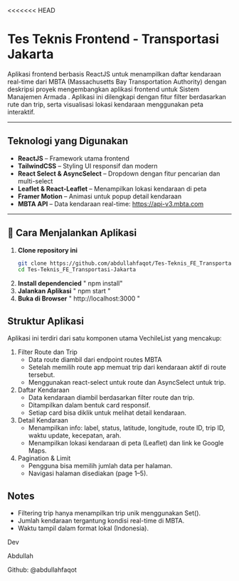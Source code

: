 <<<<<<< HEAD
# Tes Teknis Frontend - Transportasi Jakarta

Aplikasi frontend berbasis ReactJS untuk menampilkan daftar kendaraan real-time dari MBTA (Massachusetts Bay Transportation Authority) dengan deskripsi proyek mengembangkan aplikasi frontend untuk Sistem Manajemen Armada . Aplikasi ini dilengkapi dengan fitur filter berdasarkan rute dan trip, serta visualisasi lokasi kendaraan menggunakan peta interaktif.

---

## Teknologi yang Digunakan

- **ReactJS** – Framework utama frontend
- **TailwindCSS** – Styling UI responsif dan modern
- **React Select & AsyncSelect** – Dropdown dengan fitur pencarian dan multi-select
- **Leaflet & React-Leaflet** – Menampilkan lokasi kendaraan di peta
- **Framer Motion** – Animasi untuk popup detail kendaraan
- **MBTA API** – Data kendaraan real-time: https://api-v3.mbta.com

---

## 🚀 Cara Menjalankan Aplikasi

1. **Clone repository ini**
   ```bash
   git clone https://github.com/abdullahfaqot/Tes-Teknis_FE_Transportasi-Jakarta.git
   cd Tes-Teknis_FE_Transportasi-Jakarta
2. **Install dependencied**
   " npm install"
3. **Jalankan Aplikasi**
   " npm start "
4. **Buka di Browser**
   " http://localhost:3000 "   



## Struktur Aplikasi

Aplikasi ini terdiri dari satu komponen utama VechileList yang mencakup:

1. Filter Route dan Trip
   - Data route diambil dari endpoint routes MBTA 
   - Setelah memilih route app memuat trip dari kendaraan aktif di route tersebut.
   - Menggunakan react-select untuk route dan AsyncSelect untuk trip.
2. Daftar Kendaraan
   - Data kendaraan diambil berdasarkan filter route dan trip.
   - Ditampilkan dalam bentuk card responsif.
   - Setiap card bisa diklik untuk melihat detail kendaraan.
3. Detail Kendaraan   
   - Menampilkan info: label, status, latitude, longitude, route ID, trip ID, waktu update, kecepatan, arah.
   - Menampilkan lokasi kendaraan di peta (Leaflet) dan link ke Google Maps.
4. Pagination & Limit
   - Pengguna bisa memilih jumlah data per halaman.
   - Navigasi halaman disediakan (page 1–5).

## Notes

   - Filtering trip hanya menampilkan trip unik menggunakan Set().
   - Jumlah kendaraan tergantung kondisi real-time di MBTA.
   - Waktu tampil dalam format lokal (Indonesia).

Dev 

Abdullah 

Github: @abdullahfaqot

        


